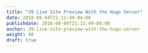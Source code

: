 ```yaml
---
title: "39 Live Site Preview With the Hugo Server"
date: 2018-09-04T21:11:49-04:00
publishdate: 2018-09-04T21:11:49-04:00
anchor: 39-live-site-preview-with-the-hugo-server
weight: 40
draft: true
---
```

